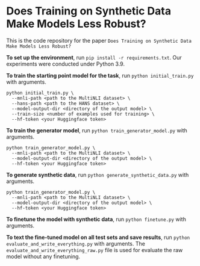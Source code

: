 # Does Training on Synthetic Data Make Models Less Robust?

This is the code repository for the paper `Does Training on Synthetic Data Make Models Less Robust?`

**To set up the environment**, run `pip install -r requirements.txt`. Our experiments were conducted under Python 3.9.

**To train the starting point model for the task**, run `python initial_train.py` with arguments.
```
python initial_train.py \
  --mnli-path <path to the MultiNLI dataset> \
  --hans-path <path to the HANS dataset> \
  --model-output-dir <directory of the output model> \
  --train-size <number of examples used for training> \
  --hf-token <your Huggingface token>
```
**To train the generator model**, run `python train_generator_model.py` with arguments.
```
python train_generator_model.py \
  --mnli-path <path to the MultiNLI dataset> \
  --model-output-dir <directory of the output model> \
  --hf-token <your Huggingface token>
```
**To generate synthetic data**, run `python generate_synthetic_data.py` with arguments.
```
python train_generator_model.py \
  --mnli-path <path to the MultiNLI dataset> \
  --model-output-dir <directory of the output model> \
  --hf-token <your Huggingface token>
```
**To finetune the model with synthetic data**, run `python finetune.py` with arguments.

**To text the fine-tuned model on all test sets and save results**, run `python evaluate_and_write_everything.py` with arguments. The `evaluate_and_write_everything_raw.py` file is used for evaluate the raw model without any finetuning.
